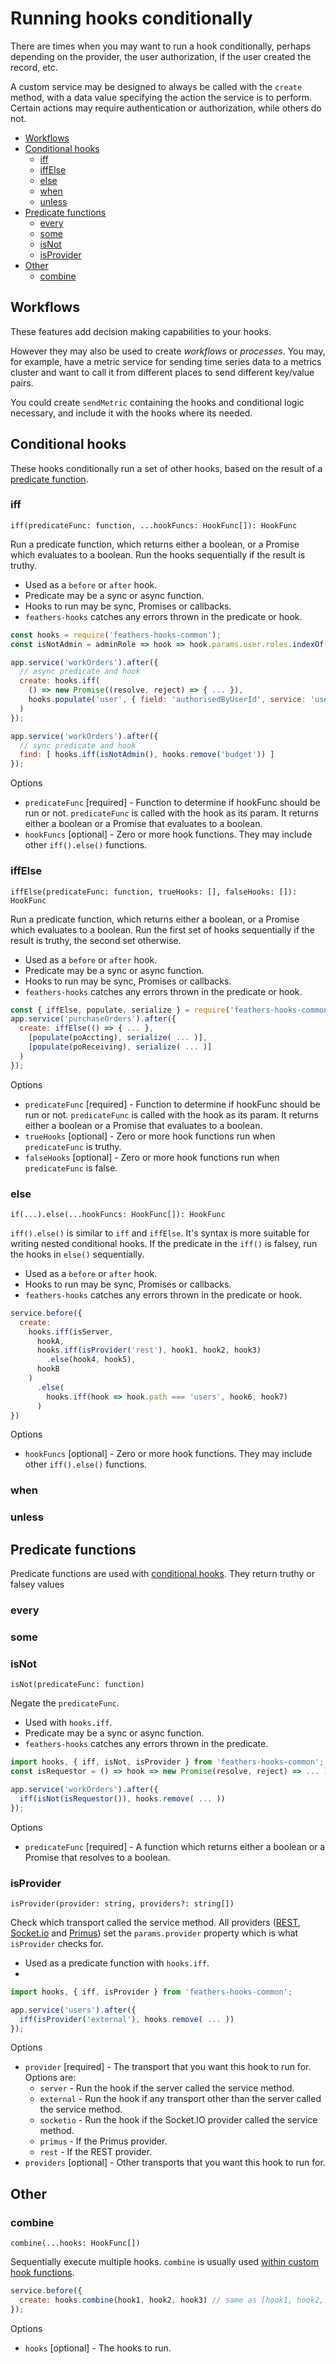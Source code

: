# Running hooks conditionally

There are times when you may want to run a hook conditionally,
perhaps depending on the provider, the user authorization,
if the user created the record, etc.

A custom service may be designed to always be called with the `create` method,
with a data value specifying the action the service is to perform.
Certain actions may require authentication or authorization,
while others do not.

- [Workflows](#workflows)
- [Conditional hooks](#conditional-hooks)
    - [iff](#iff)
    - [iffElse](#iffelse)
    - [else](#else)
    - [when](#when)
    - [unless](#unless)
- [Predicate functions](#predicate-functions)
    - [every](#every)
    - [some](#some)
    - [isNot](#isnot)
    - [isProvider](#isprovider)
- [Other](#other)
    - [combine](#combine)

## Workflows

These features add decision making capabilities to your hooks.

However they may also be used to create *workflows* or *processes*.
You may, for example, have a metric service for sending time series data to a metrics cluster
and want to call it from different places to send different key/value pairs.

You could create `sendMetric` containing the hooks and conditional logic
necessary, and include it with the hooks where its needed. 

## Conditional hooks

These hooks conditionally run a set of other hooks,
based on the result of a [predicate function](#predicate-functions).

### iff
`iff(predicateFunc: function, ...hookFuncs: HookFunc[]): HookFunc`

Run a predicate function,
which returns either a boolean, or a Promise which evaluates to a boolean.
Run the hooks sequentially if the result is truthy.

- Used as a `before` or `after` hook.
- Predicate may be a sync or async function.
- Hooks to run may be sync, Promises or callbacks.
- `feathers-hooks` catches any errors thrown in the predicate or hook.

```javascript
const hooks = require('feathers-hooks-common');
const isNotAdmin = adminRole => hook => hook.params.user.roles.indexOf(adminRole || 'admin') === -1;

app.service('workOrders').after({
  // async predicate and hook
  create: hooks.iff(
    () => new Promise((resolve, reject) => { ... }),
    hooks.populate('user', { field: 'authorisedByUserId', service: 'users' })
  )
});

app.service('workOrders').after({
  // sync predicate and hook
  find: [ hooks.iff(isNotAdmin(), hooks.remove('budget')) ]
});
```

Options

- `predicateFunc` [required] - Function to determine if hookFunc should be run or not.
`predicateFunc` is called with the hook as its param.
It returns either a boolean or a Promise that evaluates to a boolean.
- `hookFuncs` [optional] - Zero or more hook functions.
They may include other `iff().else()` functions.

### iffElse
`iffElse(predicateFunc: function, trueHooks: [], falseHooks: []): HookFunc`

Run a predicate function,
which returns either a boolean, or a Promise which evaluates to a boolean.
Run the first set of hooks sequentially if the result is truthy,
the second set otherwise.

- Used as a `before` or `after` hook.
- Predicate may be a sync or async function.
- Hooks to run may be sync, Promises or callbacks.
- `feathers-hooks` catches any errors thrown in the predicate or hook.

```javascript
const { iffElse, populate, serialize } = require('feathers-hooks-common');
app.service('purchaseOrders').after({
  create: iffElse(() => { ... },
    [populate(poAccting), serialize( ... )],
    [populate(poReceiving), serialize( ... )]
  )
});
```

Options

- `predicateFunc` [required] - Function to determine if hookFunc should be run or not.
`predicateFunc` is called with the hook as its param.
It returns either a boolean or a Promise that evaluates to a boolean.
- `trueHooks` [optional] - Zero or more hook functions run when `predicateFunc` is truthy.
- `falseHooks` [optional] - Zero or more hook functions run when `predicateFunc` is false.


### else
`if(...).else(...hookFuncs: HookFunc[]): HookFunc`

`iff().else()` is similar to `iff` and `iffElse`.
It's syntax is more suitable for writing nested conditional hooks.
If the predicate in the `iff()` is falsey, run the hooks in `else()` sequentially.

- Used as a `before` or `after` hook.
- Hooks to run may be sync, Promises or callbacks.
- `feathers-hooks` catches any errors thrown in the predicate or hook.

```javascript
service.before({
  create:
    hooks.iff(isServer,
      hookA,
      hooks.iff(isProvider('rest'), hook1, hook2, hook3)
        .else(hook4, hook5),
      hookB
    )
      .else(
        hooks.iff(hook => hook.path === 'users', hook6, hook7)
      )
})
```

Options

- `hookFuncs` [optional] - Zero or more hook functions.
They may include other `iff().else()` functions.

### when

### unless

## Predicate functions

Predicate functions are used with [conditional hooks](#conditional-hooks).
They return truthy or falsey values

### every

### some

### isNot
`isNot(predicateFunc: function)`

Negate the `predicateFunc`.

- Used with `hooks.iff`.
- Predicate may be a sync or async function.
- `feathers-hooks` catches any errors thrown in the predicate.

```javascript
import hooks, { iff, isNot, isProvider } from 'feathers-hooks-common';
const isRequestor = () => hook => new Promise(resolve, reject) => ... );

app.service('workOrders').after({
  iff(isNot(isRequestor()), hooks.remove( ... ))
});
```

Options

- `predicateFunc` [required] - A function which returns either a boolean or a Promise that resolves to a boolean.


### isProvider
`isProvider(provider: string, providers?: string[])`

Check which transport called the service method.
All providers ([REST](../rest/readme.md), [Socket.io](../real-time/socket-io.md) and [Primus](../real-time/primus.md)) set the `params.provider` property which is what `isProvider` checks for.

 - Used as a predicate function with `hooks.iff`.
 - 

```javascript
import hooks, { iff, isProvider } from 'feathers-hooks-common';

app.service('users').after({
  iff(isProvider('external'), hooks.remove( ... ))
});
```

Options

- `provider` [required] - The transport that you want this hook to run for. Options are:
  - `server` - Run the hook if the server called the service method.
  - `external` - Run the hook if any transport other than the server called the service method.
  - `socketio` - Run the hook if the Socket.IO provider called the service method.
  - `primus` - If the Primus provider.
  - `rest` - If the REST provider.
- `providers` [optional] - Other transports that you want this hook to run for.
  
## Other
  
### combine
`combine(...hooks: HookFunc[])`

Sequentially execute multiple hooks.
`combine` is usually used [within custom hook functions](./utils-hooks.md#combine).

```javascript
service.before({
  create: hooks.combine(hook1, hook2, hook3) // same as [hook1, hook2, hook3]
});
```

Options

- `hooks` [optional] - The hooks to run.